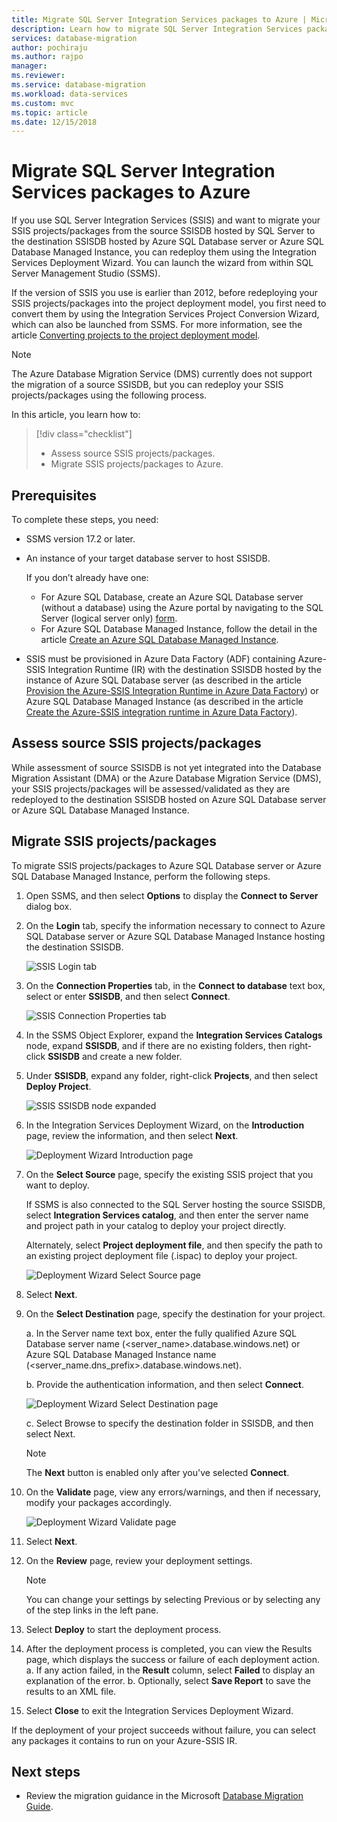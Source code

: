 ```yaml
---
title: Migrate SQL Server Integration Services packages to Azure | Microsoft Docs
description: Learn how to migrate SQL Server Integration Services packages to Azure.
services: database-migration
author: pochiraju
ms.author: rajpo
manager: 
ms.reviewer: 
ms.service: database-migration
ms.workload: data-services
ms.custom: mvc
ms.topic: article
ms.date: 12/15/2018
---
```


# Migrate SQL Server Integration Services packages to Azure
If you use SQL Server Integration Services (SSIS) and want to migrate your SSIS projects/packages from the source SSISDB hosted by SQL Server to the destination SSISDB hosted by Azure SQL Database server or Azure SQL Database Managed Instance, you can redeploy them using the Integration Services Deployment Wizard. You can launch the wizard from within SQL Server Management Studio (SSMS).

If the version of SSIS you use is earlier than 2012, before redeploying your SSIS projects/packages into the project deployment model, you first need to convert them by using the Integration Services Project Conversion Wizard, which can also be launched from SSMS. For more information, see the article [Converting projects to the project deployment model](https://docs.microsoft.com/sql/integration-services/packages/deploy-integration-services-ssis-projects-and-packages?view=sql-server-2017#convert).

> [!NOTE]
> The Azure Database Migration Service (DMS) currently does not support the migration of a source SSISDB, but you can redeploy your SSIS projects/packages using the following process. 

In this article, you learn how to:
> [!div class="checklist"]
> * Assess source SSIS projects/packages.
> * Migrate SSIS projects/packages to Azure.

## Prerequisites
To complete these steps, you need:

- SSMS version 17.2 or later.
- An instance of your target database server to host SSISDB.
 
  If you don’t already have one:
    - For Azure SQL Database, create an Azure SQL Database server (without a database) using the Azure portal by navigating to the SQL Server (logical server only) [form](https://ms.portal.azure.com/#create/Microsoft.SQLServer).
    - For Azure SQL Database Managed Instance, follow the detail in the article [Create an Azure SQL Database Managed Instance](https://docs.microsoft.com/azure/sql-database/sql-database-managed-instance-get-started).

- SSIS must be provisioned in Azure Data Factory (ADF) containing Azure-SSIS Integration Runtime (IR) with the destination SSISDB hosted by the instance of Azure SQL Database server (as described in the article [Provision the Azure-SSIS Integration Runtime in Azure Data Factory](https://docs.microsoft.com/azure/data-factory/tutorial-deploy-ssis-packages-azure)) or Azure SQL Database Managed Instance (as described in the article [Create the Azure-SSIS integration runtime in Azure Data Factory](https://docs.microsoft.com/azure/data-factory/create-azure-ssis-integration-runtime)). 

## Assess source SSIS projects/packages
While assessment of source SSISDB is not yet integrated into the Database Migration Assistant (DMA) or the Azure Database Migration Service (DMS), your SSIS projects/packages will be assessed/validated as they are redeployed to the destination SSISDB hosted on Azure SQL Database server or Azure SQL Database Managed Instance.

## Migrate SSIS projects/packages
To migrate SSIS projects/packages to Azure SQL Database server or Azure SQL Database Managed Instance, perform the following steps.

1.	Open SSMS, and then select **Options** to display the **Connect to Server** dialog box.

2.	On the **Login** tab, specify the information necessary to connect to Azure SQL Database server or Azure SQL Database Managed Instance hosting the destination SSISDB.

    ![SSIS Login tab](media/how-to-migrate-ssis-packages/dms-ssis-login-tab.png)
 
3.	On the **Connection Properties** tab, in the **Connect to database** text box, select or enter **SSISDB**, and then select **Connect**.

    ![SSIS Connection Properties tab](media/how-to-migrate-ssis-packages/dms-ssis-conncetion-properties-tab.png)

4.	In the SSMS Object Explorer, expand the **Integration Services Catalogs** node, expand **SSISDB**, and if there are no existing folders, then right-click **SSISDB** and create a new folder.

5.	Under **SSISDB**, expand any folder, right-click **Projects**, and then select **Deploy Project**.

    ![SSIS SSISDB node expanded](media/how-to-migrate-ssis-packages/dms-ssis-ssisdb-node-expanded.png)

6.	In the Integration Services Deployment Wizard, on the **Introduction** page, review the information, and then select **Next**.

    ![Deployment Wizard Introduction page](media/how-to-migrate-ssis-packages/dms-deployment-wizard-introduction-page.png)

7.	On the **Select Source** page, specify the existing SSIS project that you want to deploy.

    If SSMS is also connected to the SQL Server hosting the source SSISDB, select **Integration Services catalog**, and then enter the server name and project path in your catalog to deploy your project directly.

    Alternately, select **Project deployment file**, and then specify the path to an existing project deployment file (.ispac) to deploy your project.

    ![Deployment Wizard Select Source page](media/how-to-migrate-ssis-packages/dms-deployment-wizard-select-source-page.png)
 
8.	Select **Next**.
9.	On the **Select Destination** page, specify the destination for your project.

       a. In the Server name text box, enter the fully qualified Azure SQL Database server name (<server_name>.database.windows.net) or Azure SQL Database Managed Instance name (<server_name.dns_prefix>.database.windows.net).
 
       b. Provide the authentication information, and then select **Connect**.
    
       ![Deployment Wizard Select Destination page](media/how-to-migrate-ssis-packages/dms-deployment-wizard-select-destination-page.png)

    c. Select Browse to specify the destination folder in SSISDB, and then select Next.

    > [!NOTE]
    > The **Next** button is enabled only after you've selected **Connect**. 

10.	On the **Validate** page, view any errors/warnings, and then if necessary, modify your packages accordingly.

    ![Deployment Wizard Validate page](media/how-to-migrate-ssis-packages/dms-deployment-wizard-validate-page.png)

11.	Select **Next**.

12.	On the **Review** page, review your deployment settings.

    > [!NOTE]
    > You can change your settings by selecting Previous or by selecting any of the step links in the left pane.

13.	Select **Deploy** to start the deployment process.

14.	After the deployment process is completed, you can view the Results page, which displays the success or failure of each deployment action.
    a. If any action failed, in the **Result** column, select **Failed** to display an explanation of the error.
    b. Optionally, select **Save Report** to save the results to an XML file.

15.	Select **Close** to exit the Integration Services Deployment Wizard.

If the deployment of your project succeeds without failure, you can select any packages it contains to run on your Azure-SSIS IR.

## Next steps
- Review the migration guidance in the Microsoft [Database Migration Guide](https://datamigration.microsoft.com/).